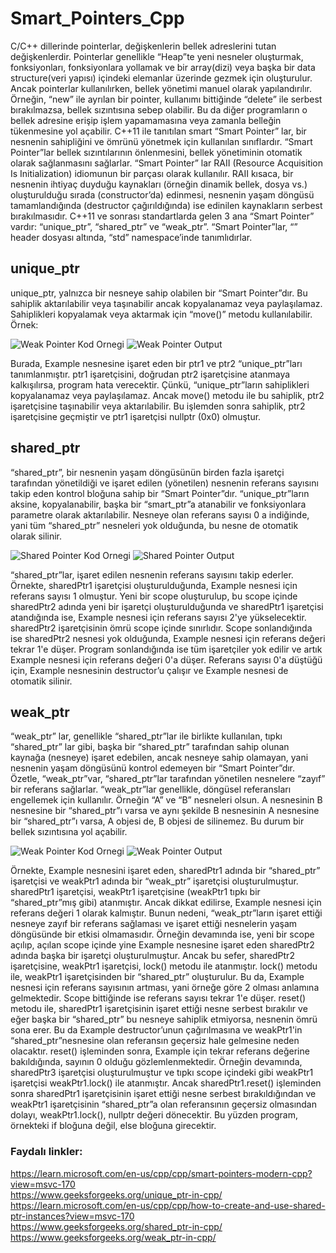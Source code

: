 # Smart_Pointers_Cpp

C/C++ dillerinde pointerlar, değişkenlerin bellek adreslerini tutan değişkenlerdir. Pointerlar genellikle “Heap”te yeni nesneler oluşturmak, fonksiyonları, fonksiyonlara yollamak ve bir array(dizi) veya başka bir data structure(veri yapısı) içindeki elemanlar üzerinde gezmek için oluşturulur. Ancak pointerlar kullanılırken, bellek yönetimi manuel olarak yapılandırılır. Örneğin, “new” ile ayrılan bir pointer, kullanımı bittiğinde “delete” ile serbest bırakılmazsa, bellek sızıntısına sebep olabilir. Bu da diğer programların o bellek adresine erişip işlem yapamamasına veya zamanla belleğin tükenmesine yol açabilir.
C++11 ile tanıtılan smart “Smart Pointer” lar, bir nesnenin sahipliğini ve ömrünü yönetmek için kullanılan sınıflardır. “Smart Pointer”lar bellek sızıntılarının önlenmesini, bellek yönetiminin otomatik olarak sağlanmasını sağlarlar. “Smart Pointer” lar RAII (Resource Acquisition Is Initialization) idiomunun bir parçası olarak kullanılır. RAII kısaca, bir nesnenin ihtiyaç duyduğu kaynakları (örneğin dinamik bellek, dosya vs.) oluşturulduğu sırada (constructor’da) edinmesi, nesnenin yaşam döngüsü tamamlandığında (destructor çağırıldığında) ise edinilen kaynakların serbest bırakılmasıdır.
C++11 ve sonrası standartlarda gelen 3 ana “Smart Pointer” vardır: “unique_ptr”, “shared_ptr” ve “weak_ptr”. “Smart Pointer”lar, “<memory>” header dosyası altında, “std” namespace’inde tanımlıdırlar.
## unique_ptr
unique_ptr, yalnızca bir nesneye sahip olabilen bir “Smart Pointer”dır. Bu sahiplik aktarılabilir veya taşınabilir ancak kopyalanamaz veya paylaşılamaz. Sahiplikleri kopyalamak veya aktarmak için “move()” metodu kullanılabilir.
Örnek:

![Weak Pointer Kod Ornegi](Images/weak_ptr.png)
![Weak Pointer Output](Images/weak_ptr_output.png)

Burada, Example nesnesine işaret eden bir ptr1 ve ptr2 “unique_ptr”ları tanımlanmıştır. ptr1 işaretçisini, doğrudan ptr2 işaretçisine atanmaya kalkışılırsa, program hata verecektir. Çünkü, “unique_ptr”ların sahiplikleri kopyalanamaz veya paylaşılamaz. Ancak move() metodu ile bu sahiplik, ptr2 işaretçisine taşınabilir veya aktarılabilir. Bu işlemden sonra sahiplik, ptr2 işaretçisine geçmiştir ve ptr1 işaretçisi nullptr (0x0) olmuştur.
## shared_ptr
“shared_ptr”, bir nesnenin yaşam döngüsünün birden fazla işaretçi tarafından yönetildiği ve işaret edilen (yönetilen) nesnenin referans sayısını takip eden kontrol bloğuna sahip bir “Smart Pointer”dır. “unique_ptr”ların aksine, kopyalanabilir, başka bir “smart_ptr”a atanabilir ve fonksiyonlara parametre olarak aktarılabilir. Nesneye olan referans sayısı 0 a indiğinde, yani tüm “shared_ptr” nesneleri yok olduğunda, bu nesne de otomatik olarak silinir.

![Shared Pointer Kod Ornegi](Images/shared_ptr.png)
![Shared Pointer Output](Images/shared_ptr_output.png)

“shared_ptr”lar, işaret edilen nesnenin referans sayısını takip ederler. Örnekte, sharedPtr1 işaretçisi oluşturulduğunda, Example nesnesi için referans sayısı 1 olmuştur. Yeni bir scope oluşturulup, bu scope içinde sharedPtr2 adında yeni bir işaretçi oluşturulduğunda ve sharedPtr1 işaretçisi atandığında ise, Example nesnesi için referans sayısı 2'ye yükselecektir. sharedPtr2 işaretçisinin ömrü scope içinde sınırlıdır. Scope sonlandığında ise sharedPtr2 nesnesi yok olduğunda, Example nesnesi için referans değeri tekrar 1'e düşer. Program sonlandığında ise tüm işaretçiler yok edilir ve artık Example nesnesi için referans değeri 0'a düşer. Referans sayısı 0'a düştüğü için, Example nesnesinin destructor’u çalışır ve Example nesnesi de otomatik silinir.
## weak_ptr
“weak_ptr” lar, genellikle “shared_ptr”lar ile birlikte kullanılan, tıpkı “shared_ptr” lar gibi, başka bir “shared_ptr” tarafından sahip olunan kaynağa (nesneye) işaret edebilen, ancak nesneye sahip olamayan, yani nesnenin yaşam döngüsünü kontrol edemeyen bir “Smart Pointer”dır. Özetle, “weak_ptr”var, “shared_ptr”lar tarafından yönetilen nesnelere “zayıf” bir referans sağlarlar. “weak_ptr”lar genellikle, döngüsel referansları engellemek için kullanılır. Örneğin “A” ve “B” nesneleri olsun. A nesnesinin B nesnesine bir “shared_ptr”ı varsa ve aynı şekilde B nesnesinin A nesnesine bir “shared_ptr”ı varsa, A objesi de, B objesi de silinemez. Bu durum bir bellek sızıntısına yol açabilir.

![Weak Pointer Kod Ornegi](Images/weak_ptr.png)
![Weak Pointer Output](Images/weak_ptr_output.png)

Örnekte, Example nesnesini işaret eden, sharedPtr1 adında bir “shared_ptr” işaretçisi ve weakPtr1 adında bir “weak_ptr” işaretçisi oluşturulmuştur. sharedPtr1 işaretçisi, weakPtr1 işaretçisine (weakPtr1 tıpkı bir “shared_ptr”mış gibi) atanmıştır. Ancak dikkat edilirse, Example nesnesi için referans değeri 1 olarak kalmıştır. Bunun nedeni, “weak_ptr”ların işaret ettiği nesneye zayıf bir referans sağlaması ve işaret ettiği nesnelerin yaşam döngüsünde bir etkisi olmamasıdır. Örneğin devamında ise, yeni bir scope açılıp, açılan scope içinde yine Example nesnesine işaret eden sharedPtr2 adında başka bir işaretçi oluşturulmuştur. Ancak bu sefer, sharedPtr2 işaretçisine, weakPtr1 işaretçisi, lock() metodu ile atanmıştır. lock() metodu ile, weakPtr1 işaretçisinden bir “shared_ptr” oluşturulur. Bu da, Example nesnesi için referans sayısının artması, yani örneğe göre 2 olması anlamına gelmektedir. Scope bittiğinde ise referans sayısı tekrar 1'e düşer. reset() metodu ile, sharedPtr1 işaretçisinin işaret ettiği nesne serbest bırakılır ve eğer başka bir “shared_ptr” bu nesneye sahiplik etmiyorsa, nesnenin ömrü sona erer. Bu da Example destructor’unun çağırılmasına ve weakPtr1'in “shared_ptr”nesnesine olan referansın geçersiz hale gelmesine neden olacaktır. reset() işleminden sonra, Example için tekrar referans değerine bakıldığında, sayının 0 olduğu gözlemlenmektedir. Örneğin devamında, sharedPtr3 işaretçisi oluşturulmuştur ve tıpkı scope içindeki gibi weakPtr1 işaretçisi weakPtr1.lock() ile atanmıştır. Ancak sharedPtr1.reset() işleminden sonra sharedPtr1 işaretçisinin işaret ettiği nesne serbest bırakıldığından ve weakPtr1 işaretçisinin “shared_ptr”a olan referansının geçersiz olmasından dolayı, weakPtr1.lock(), nullptr değeri dönecektir. Bu yüzden program, örnekteki if bloğuna değil, else bloğuna girecektir.

### Faydalı linkler:

https://learn.microsoft.com/en-us/cpp/cpp/smart-pointers-modern-cpp?view=msvc-170  
https://www.geeksforgeeks.org/unique_ptr-in-cpp/  
https://learn.microsoft.com/en-us/cpp/cpp/how-to-create-and-use-shared-ptr-instances?view=msvc-170  
https://www.geeksforgeeks.org/shared_ptr-in-cpp/  
https://www.geeksforgeeks.org/weak_ptr-in-cpp/  
